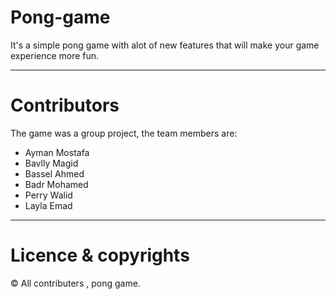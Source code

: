 # Pong-game
It's a simple pong game with alot of new features that will make your game experience more fun.

---
# Contributors
The game was a group project, the team members are: 
- Ayman Mostafa
- Bavlly Magid
- Bassel Ahmed
- Badr Mohamed 
- Perry Walid 
- Layla Emad

---
# Licence & copyrights 
© All contributers , pong game.
